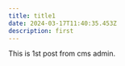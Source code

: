 ```yaml
---
title: title1
date: 2024-03-17T11:40:35.453Z
description: first
---
```

T﻿his is 1st post from cms admin.